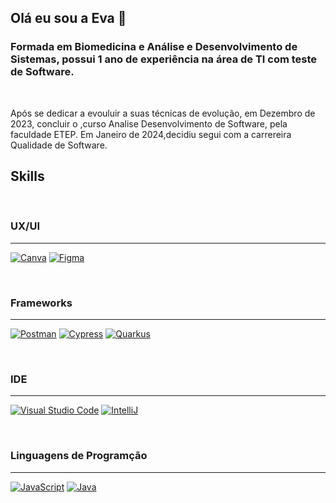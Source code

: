 ## Olá eu sou a Eva :rofl:

### Formada em  Biomedicina e Análise e Desenvolvimento de Sistemas, possui 1  ano de experiência na área de TI com teste de Software.

<br>


Após se dedicar a evouluir a suas técnicas de evolução, em Dezembro de 2023, concluir o ,curso Analise Desenvolvimento de Software, pela faculdade ETEP. Em Janeiro  de 2024,decidiu segui com a carrereira Qualidade de Software.





## Skills

<br>

 ### UX/UI
---

[![Canva](https://img.shields.io/badge/Canva-%2300C4CC.svg?&style=for-the-badge&logo=Canva&logoColor=white)]()
[![Figma](https://img.shields.io/badge/Figma-F24E1E?style=for-the-badge&logo=figma&logoColor=white)]()

<br>

### Frameworks
---

[![Postman](https://img.shields.io/badge/Postman-FF6C37?style=for-the-badge&logo=Postman&logoColor=white)]()
[![Cypress](https://img.shields.io/badge/Cypress-17202C?style=for-the-badge&logo=cypress&logoColor=white)]()
[![Quarkus](https://img.shields.io/badge/Quarkus-000000?style=for-the-badge&logo=quarkus)]()


<br>

### IDE
---

[![Visual Studio Code](https://img.shields.io/badge/Visual_Studio_Code-0078D4?style=for-the-badge&logo=visual%20studio%20code&logoColor=white)]()
[![IntelliJ](https://img.shields.io/badge/IntelliJ_IDEA-000000.svg?style=for-the-badge&logo=intellij-idea&logoColor=white)]()

<br>

### Linguagens de Programção

---
[![JavaScript](https://img.shields.io/badge/JavaScript-323330?style=for-the-badge&logo=javascript&logoColor=F7DF1E)]()
[![Java](https://img.shields.io/badge/Java-000000?style=for-the-badge&logo=Java&logoColor=white)]()

